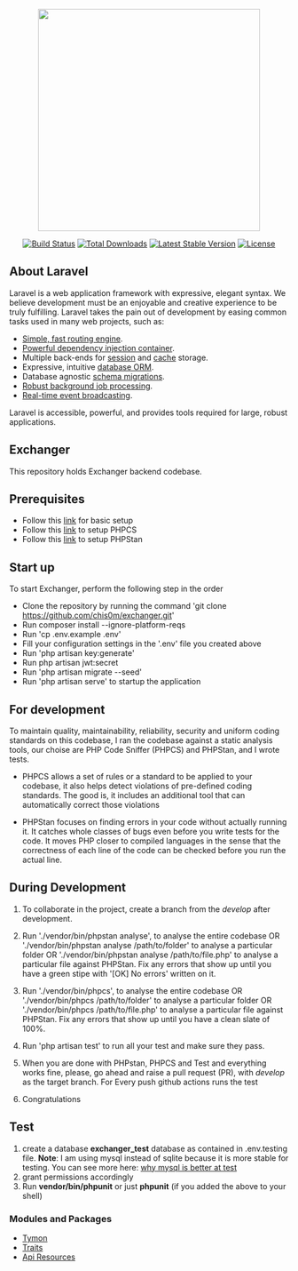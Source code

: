 <p align="center"><img src="https://res.cloudinary.com/dtfbvvkyp/image/upload/v1566331377/laravel-logolockup-cmyk-red.svg" width="400"></p>

<p align="center">
<a href="https://travis-ci.org/laravel/framework"><img src="https://travis-ci.org/laravel/framework.svg" alt="Build Status"></a>
<a href="https://packagist.org/packages/laravel/framework"><img src="https://poser.pugx.org/laravel/framework/d/total.svg" alt="Total Downloads"></a>
<a href="https://packagist.org/packages/laravel/framework"><img src="https://poser.pugx.org/laravel/framework/v/stable.svg" alt="Latest Stable Version"></a>
<a href="https://packagist.org/packages/laravel/framework"><img src="https://poser.pugx.org/laravel/framework/license.svg" alt="License"></a>
</p>

## About Laravel

Laravel is a web application framework with expressive, elegant syntax. We believe development must be an enjoyable and creative experience to be truly fulfilling. Laravel takes the pain out of development by easing common tasks used in many web projects, such as:

- [Simple, fast routing engine](https://laravel.com/docs/routing).
- [Powerful dependency injection container](https://laravel.com/docs/container).
- Multiple back-ends for [session](https://laravel.com/docs/session) and [cache](https://laravel.com/docs/cache) storage.
- Expressive, intuitive [database ORM](https://laravel.com/docs/eloquent).
- Database agnostic [schema migrations](https://laravel.com/docs/migrations).
- [Robust background job processing](https://laravel.com/docs/queues).
- [Real-time event broadcasting](https://laravel.com/docs/broadcasting).

Laravel is accessible, powerful, and provides tools required for large, robust applications.


## Exchanger

This repository holds Exchanger backend codebase.

## Prerequisites

- Follow this [link](https://laravel.com/docs/8.x/installation#server-requirements) for basic setup
- Follow this [link](https://medium.com/@setkyarwalar/setting-up-phpcs-on-laravel-908bccb82db) to setup PHPCS
- Follow this [link](https://github.com/nunomaduro/larastan) to setup PHPStan

## Start up

To start Exchanger, perform the following step in the order

- Clone the repository by running the command 'git clone https://github.com/chis0m/exchanger.git'
- Run composer install --ignore-platform-reqs
- Run 'cp .env.example .env'
- Fill your configuration settings in the '.env' file you created above
- Run 'php artisan key:generate'
- Run php artisan jwt:secret
- Run 'php artisan migrate --seed'
- Run 'php artisan serve' to startup the application


## For development

To maintain quality, maintainability, reliability, security and uniform coding standards on this codebase, I ran the codebase against a static analysis tools, our choise are PHP Code Sniffer (PHPCS) and PHPStan, and I wrote tests.

- PHPCS  allows a set of rules or a standard to be applied to your codebase, it also helps detect violations of pre-defined coding standards. The good is, it includes an additional tool that can automatically correct those violations

- PHPStan focuses on finding errors in your code without actually running it. It catches whole classes of bugs even before you write tests for the code. It moves PHP closer to compiled languages in the sense that the correctness of each line of the code can be checked before you run the actual line.

## During Development

1. To collaborate in the project, create a branch from the *develop* after development.

2. Run './vendor/bin/phpstan analyse', to analyse the entire codebase OR './vendor/bin/phpstan analyse /path/to/folder' to analyse a particular folder OR './vendor/bin/phpstan analyse /path/to/file.php' to analyse a particular file  against PHPStan. Fix any errors that show up until you have a green stipe with '[OK] No errors' written on it.

3. Run './vendor/bin/phpcs', to analyse the entire codebase OR './vendor/bin/phpcs /path/to/folder' to analyse a particular folder OR './vendor/bin/phpcs /path/to/file.php' to analyse a particular file  against PHPStan. Fix any errors that show up until you have a clean slate of 100%.

4. Run 'php artisan test' to run all your test and make sure they pass.

5. When you are done with PHPstan, PHPCS and Test and everything works fine, please, go ahead and raise a pull request (PR), with *develop* as the target branch. For Every push github actions runs the test

6. Congratulations


## Test
1. create a database **exchanger_test** database as contained in .env.testing file. **Note**: I am using mysql instead of sqlite because it is more stable for testing. You can see more here: [why mysql is better at test](https://owenconti.com/posts/improve-performance-laravel-feature-tests-using-mysql-instead-of-sqlite-or-memory-databases/) 
2. grant permissions accordingly
3. Run **vendor/bin/phpunit** or just **phpunit** (if you added the above to your shell)


### Modules and Packages

- [Tymon](https://jwt-auth.readthedocs.io/en/docs/laravel-installation/)
- [Traits](https://www.php.net/manual/en/language.oop5.traits.php)
- [Api Resources](https://laravel.com/docs/7.x/eloquent-resources)